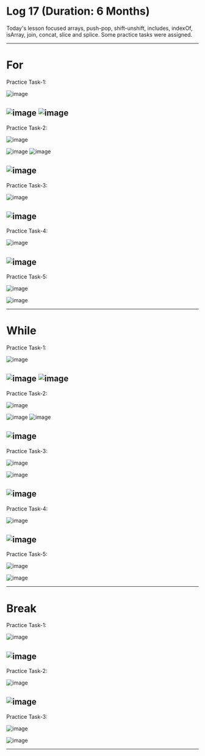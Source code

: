 # Log 17 (Duration: 6 Months)
Today's lesson focused arrays, push-pop, shift-unshift, includes, indexOf, isArray, join, concat, slice and splice. Some practice tasks were assigned.

---

# For

Practice Task-1:

![image](https://github.com/md-maheen-billah/Log-17/assets/140327805/ffdc3123-e269-45e9-93cd-a353e76ec390)

![image](https://github.com/md-maheen-billah/Log-17/assets/140327805/a68c1ac2-3b3d-4d75-9ab4-c851ae3e61cb)
![image](https://github.com/md-maheen-billah/Log-17/assets/140327805/f7c85da7-4edb-4342-a7da-96fcd586104d)
---

Practice Task-2:

![image](https://github.com/md-maheen-billah/Log-17/assets/140327805/ca8071ae-61dd-4445-8f9d-bc9a15dcd8e1)

![image](https://github.com/md-maheen-billah/Log-17/assets/140327805/8231532b-f04e-468e-856d-0c69ec80bc1a)
![image](https://github.com/md-maheen-billah/Log-17/assets/140327805/b81fb6b3-1668-49ce-bbbc-43d3242a975b)

![image](https://github.com/md-maheen-billah/Log-17/assets/140327805/762db2ed-3343-4385-a0b7-05c9d2d0f100)
---

Practice Task-3:

![image](https://github.com/md-maheen-billah/Log-17/assets/140327805/9f4a4407-e4a4-4b2e-ab66-274311811de5)

![image](https://github.com/md-maheen-billah/Log-17/assets/140327805/18a372fa-997d-4b69-9b2f-0906c7112882)
---

Practice Task-4:

![image](https://github.com/md-maheen-billah/Log-17/assets/140327805/21248ce9-cfa1-4c63-868e-ac14b29a7ef0)

![image](https://github.com/md-maheen-billah/Log-17/assets/140327805/9f6f4be1-35e9-431b-be89-5165bf80a52e)
---

Practice Task-5:

![image](https://github.com/md-maheen-billah/Log-17/assets/140327805/1ee3c9eb-f6fe-4e67-913e-1e77c82ab9a2)

![image](https://github.com/md-maheen-billah/Log-17/assets/140327805/20579a03-2009-411a-bd39-689a2035f0a5)

---

# While

Practice Task-1:

![image](https://github.com/md-maheen-billah/Log-17/assets/140327805/c3153d32-86eb-4cc1-bd5b-f6f63ce0519b)

![image](https://github.com/md-maheen-billah/Log-17/assets/140327805/a68c1ac2-3b3d-4d75-9ab4-c851ae3e61cb)
![image](https://github.com/md-maheen-billah/Log-17/assets/140327805/f7c85da7-4edb-4342-a7da-96fcd586104d)
---

Practice Task-2:

![image](https://github.com/md-maheen-billah/Log-17/assets/140327805/f3af7088-1920-4c2d-86ed-13eb38f7a23e)

![image](https://github.com/md-maheen-billah/Log-17/assets/140327805/8231532b-f04e-468e-856d-0c69ec80bc1a)
![image](https://github.com/md-maheen-billah/Log-17/assets/140327805/b81fb6b3-1668-49ce-bbbc-43d3242a975b)

![image](https://github.com/md-maheen-billah/Log-17/assets/140327805/762db2ed-3343-4385-a0b7-05c9d2d0f100)
---

Practice Task-3:

![image](https://github.com/md-maheen-billah/Log-17/assets/140327805/726bfbd7-14f3-4632-9467-14f0ef287801)

![image](https://github.com/md-maheen-billah/Log-17/assets/140327805/a768893b-8b64-43e2-a0fb-8fb0e996b769)

![image](https://github.com/md-maheen-billah/Log-17/assets/140327805/72144b30-3cca-4b7d-9651-bf872073f64e)
---

Practice Task-4:

![image](https://github.com/md-maheen-billah/Log-17/assets/140327805/4b0694a1-85cf-482d-ae86-32d1b7a95796)

![image](https://github.com/md-maheen-billah/Log-17/assets/140327805/beca6b66-9f50-4329-a5ec-eb9a31ab21ba)
---

Practice Task-5:

![image](https://github.com/md-maheen-billah/Log-17/assets/140327805/9170da93-90c4-4225-9033-dcd28ca66803)

![image](https://github.com/md-maheen-billah/Log-17/assets/140327805/b20205d9-9f98-4727-b48b-0905233310e7)

---

# Break

Practice Task-1:

![image](https://github.com/md-maheen-billah/Log-17/assets/140327805/864390f6-34ec-4112-ace7-f9b928449aa0)

![image](https://github.com/md-maheen-billah/Log-17/assets/140327805/bbe80a31-12af-499c-a52e-84e0a76335c8)
---

Practice Task-2:

![image](https://github.com/md-maheen-billah/Log-17/assets/140327805/37552e82-f1e2-46af-b2f3-22818e8c552b)

![image](https://github.com/md-maheen-billah/Log-17/assets/140327805/5fe08d36-9479-480a-bb45-e8e10fb7a832)
---

Practice Task-3:

![image](https://github.com/md-maheen-billah/Log-17/assets/140327805/137c5090-fe16-44a4-8734-4e4bcd760e38)

![image](https://github.com/md-maheen-billah/Log-17/assets/140327805/f1c275ab-fa03-4893-9198-5982e5da3479)

---
